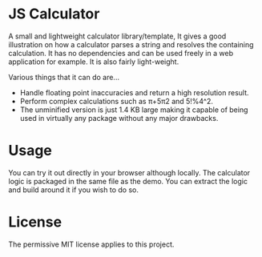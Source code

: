# JS Calculator
A small and lightweight calculator library/template, It gives a good illustration on how a calculator parses a string and resolves the containing calculation. It has no dependencies and can be used freely in a web application for example. It is also fairly light-weight.


Various things that it can do are...
* Handle floating point inaccuracies and return a high resolution result.
* Perform complex calculations such as π+5π2 and 5!%4^2.
* The unminified version is just 1.4 KB large making it capable of being used in virtually any package without any major drawbacks.

# Usage
You can try it out directly in your browser although locally. The calculator logic is packaged in the same file as the demo. You can extract the logic and build around it if you wish to do so.

# License
The permissive MIT license applies to this project.
